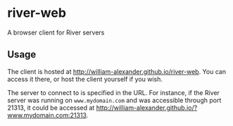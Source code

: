 river-web
=========

A browser client for River servers

Usage
-----

The client is hosted at http://william-alexander.github.io/river-web. You
can access it there, or host the client yourself if you wish.

The server to connect to is specified in the URL. For instance, if the River
server was running on `www.mydomain.com` and was accessible through port 21313,
it could be accessed at
http://william-alexander.github.io/?www.mydomain.com:21313.
